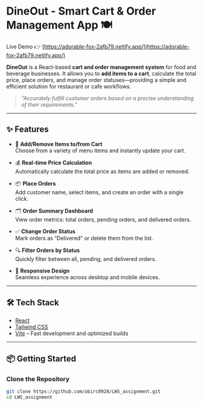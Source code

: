 # DineOut - Smart Cart & Order Management App 🍽️

Live Demo 👉 [https://adorable-fox-2afb79.netlify.app/](https://adorable-fox-2afb79.netlify.app/)

**DineOut** is a React-based **cart and order management system** for food and beverage businesses. It allows you to **add items to a cart**, calculate the total price, place orders, and manage order statuses—providing a simple and efficient solution for restaurant or cafe workflows.

> _“Accurately fulfill customer orders based on a precise understanding of their requirements.”_

---

## ✨ Features

- 🛒 **Add/Remove Items to/from Cart**  
  Choose from a variety of menu items and instantly update your cart.

- 💰 **Real-time Price Calculation**  
  Automatically calculate the total price as items are added or removed.

- 📦 **Place Orders**  
  Add customer name, select items, and create an order with a single click.

- 🗂 **Order Summary Dashboard**  
  View order metrics: total orders, pending orders, and delivered orders.

- ✅ **Change Order Status**  
  Mark orders as “Delivered” or delete them from the list.

- 🔍 **Filter Orders by Status**  
  Quickly filter between all, pending, and delivered orders.

- 📱 **Responsive Design**  
  Seamless experience across desktop and mobile devices.

---

## 🛠 Tech Stack

- [React](https://reactjs.org/)
- [Tailwind CSS](https://tailwindcss.com/)
- [Vite](https://vitejs.dev/) – Fast development and optimized builds

---

## 📦 Getting Started

### Clone the Repository

```bash
git clone https://github.com/abirc0928/LWS_assignment.git
cd LWS_assignment
